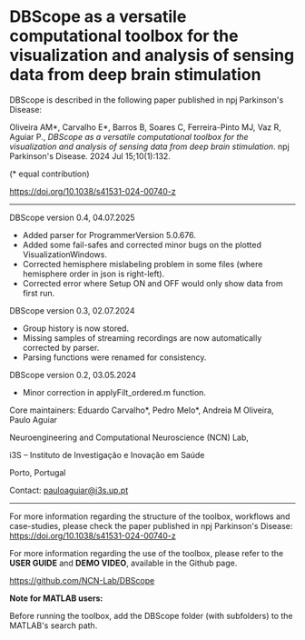 # DBScope as a versatile computational toolbox for the visualization and analysis of sensing data from deep brain stimulation

DBScope is described in the following paper published in npj Parkinson's Disease:

Oliveira AM*, Carvalho E*, Barros B, Soares C, Ferreira-Pinto MJ, Vaz R, Aguiar P., <i>DBScope as a versatile computational toolbox for the visualization and analysis of sensing data from deep brain stimulation</i>. npj Parkinson's Disease. 2024 Jul 15;10(1):132.

(* equal contribution)

https://doi.org/10.1038/s41531-024-00740-z

******************************************************************************************************************************************

DBScope version 0.4, 04.07.2025
+ Added parser for ProgrammerVersion 5.0.676.
+ Added some fail-safes and corrected minor bugs on the plotted VisualizationWindows.
+ Corrected hemisphere mislabeling problem in some files (where hemisphere order in json is right-left).
+ Corrected error where Setup ON and OFF would only show data from first run.

DBScope version 0.3, 02.07.2024
+ Group history is now stored.
+ Missing samples of streaming recordings are now automatically corrected by parser.
+ Parsing functions were renamed for consistency.

DBScope version 0.2, 03.05.2024
+ Minor correction in applyFilt_ordered.m function.

Core maintainers: Eduardo Carvalho*, Pedro Melo*, Andreia M Oliveira, Paulo Aguiar

Neuroengineering and Computational Neuroscience (NCN) Lab,

i3S – Instituto de Investigação e Inovação em Saúde

Porto, Portugal 

Contact: pauloaguiar@i3s.up.pt

******************************************************************************************************************************************

For more information regarding the structure of the toolbox, workflows and case-studies, please check the paper published in npj Parkinson's Disease: https://doi.org/10.1038/s41531-024-00740-z

For more information regarding the use of the toolbox, please refer to the **USER GUIDE** and **DEMO VIDEO**, available in the Github page.

https://github.com/NCN-Lab/DBScope


**Note for MATLAB users:**

Before running the toolbox, add the DBScope folder (with subfolders) to the MATLAB's search path.
